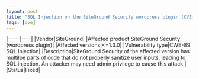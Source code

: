 ```yaml
---
layout: post
title: "SQL Injection on the SiteGround Security wordpress plugin (CVE-2023-0234)"
tags: [cve]
---
```


|-----|----|
|Vendor|SiteGround|
|Affected product|SiteGround Security (wordpress plugin)|
|Affected versions|<=1.3.0|
|Vulnerability type|CWE-89: SQL Injection|
|Description|SiteGround Security of the affected version has multilpe parts of code that do not properly sanitize user inputs, leading to SQL injection. An attacker may need admin privilege to cause this attack.|
|Status|Fixed|